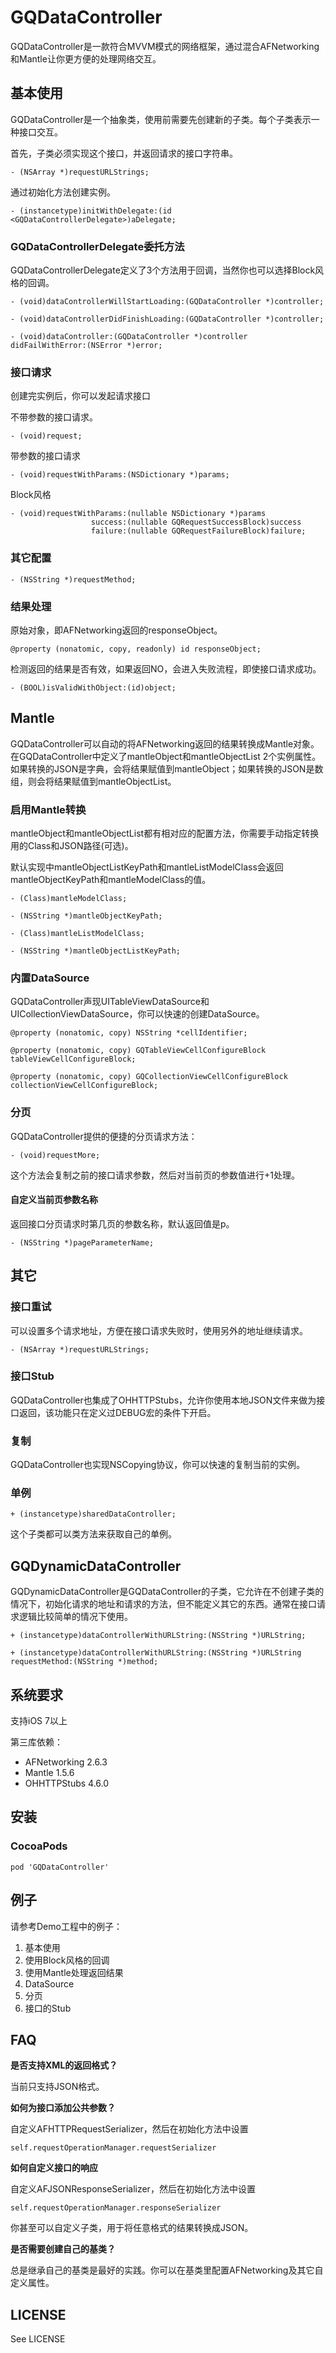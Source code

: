 GQDataController
=================

GQDataController是一款符合MVVM模式的网络框架，通过混合AFNetworking和Mantle让你更方便的处理网络交互。

## 基本使用

GQDataController是一个抽象类，使用前需要先创建新的子类。每个子类表示一种接口交互。

首先，子类必须实现这个接口，并返回请求的接口字符串。

```objc
- (NSArray *)requestURLStrings;
```

通过初始化方法创建实例。

```objc
- (instancetype)initWithDelegate:(id <GQDataControllerDelegate>)aDelegate;
```

### GQDataControllerDelegate委托方法

GQDataControllerDelegate定义了3个方法用于回调，当然你也可以选择Block风格的回调。

```objc
- (void)dataControllerWillStartLoading:(GQDataController *)controller;

- (void)dataControllerDidFinishLoading:(GQDataController *)controller;

- (void)dataController:(GQDataController *)controller didFailWithError:(NSError *)error;
```

### 接口请求

创建完实例后，你可以发起请求接口

不带参数的接口请求。

```objc
- (void)request;
```

带参数的接口请求

```objc
- (void)requestWithParams:(NSDictionary *)params;
```

Block风格

```objc
- (void)requestWithParams:(nullable NSDictionary *)params
                  success:(nullable GQRequestSuccessBlock)success
                  failure:(nullable GQRequestFailureBlock)failure;
```

### 其它配置

```objc
- (NSString *)requestMethod;
```

### 结果处理

原始对象，即AFNetworking返回的responseObject。

```objc
@property (nonatomic, copy, readonly) id responseObject;
```

检测返回的结果是否有效，如果返回NO，会进入失败流程，即使接口请求成功。

```objc
- (BOOL)isValidWithObject:(id)object;
```

## Mantle

GQDataController可以自动的将AFNetworking返回的结果转换成Mantle对象。在GQDataController中定义了mantleObject和mantleObjectList 2个实例属性。如果转换的JSON是字典，会将结果赋值到mantleObject；如果转换的JSON是数组，则会将结果赋值到mantleObjectList。

### 启用Mantle转换

mantleObject和mantleObjectList都有相对应的配置方法，你需要手动指定转换用的Class和JSON路径(可选)。

默认实现中mantleObjectListKeyPath和mantleListModelClass会返回mantleObjectKeyPath和mantleModelClass的值。

```objc
- (Class)mantleModelClass;

- (NSString *)mantleObjectKeyPath;

- (Class)mantleListModelClass;

- (NSString *)mantleObjectListKeyPath;
```

### 内置DataSource

GQDataController声现UITableViewDataSource和UICollectionViewDataSource，你可以快速的创建DataSource。

```objc
@property (nonatomic, copy) NSString *cellIdentifier;

@property (nonatomic, copy) GQTableViewCellConfigureBlock tableViewCellConfigureBlock;

@property (nonatomic, copy) GQCollectionViewCellConfigureBlock collectionViewCellConfigureBlock;
```

### 分页

GQDataController提供的便捷的分页请求方法：

```objc
- (void)requestMore;
```

这个方法会复制之前的接口请求参数，然后对当前页的参数值进行+1处理。

#### 自定义当前页参数名称

返回接口分页请求时第几页的参数名称，默认返回值是p。

```objc
- (NSString *)pageParameterName;
```

## 其它

### 接口重试

可以设置多个请求地址，方便在接口请求失败时，使用另外的地址继续请求。

```objc
- (NSArray *)requestURLStrings;
```

### 接口Stub

GQDataController也集成了OHHTTPStubs，允许你使用本地JSON文件来做为接口返回，该功能只在定义过DEBUG宏的条件下开启。

### 复制

GQDataController也实现NSCopying协议，你可以快速的复制当前的实例。

### 单例

```objc
+ (instancetype)sharedDataController;
```

这个子类都可以类方法来获取自己的单例。

## GQDynamicDataController

GQDynamicDataController是GQDataController的子类，它允许在不创建子类的情况下，初始化请求的地址和请求的方法，但不能定义其它的东西。通常在接口请求逻辑比较简单的情况下使用。

```objc
+ (instancetype)dataControllerWithURLString:(NSString *)URLString;

+ (instancetype)dataControllerWithURLString:(NSString *)URLString requestMethod:(NSString *)method;
```

## 系统要求

支持iOS 7以上

第三库依赖：

* AFNetworking 2.6.3
* Mantle 1.5.6
* OHHTTPStubs 4.6.0

## 安装

### CocoaPods

```
pod 'GQDataController'
```


## 例子

请参考Demo工程中的例子：

1. 基本使用
2. 使用Block风格的回调
3. 使用Mantle处理返回结果
4. DataSource
5. 分页
6. 接口的Stub



## FAQ

**是否支持XML的返回格式？**

当前只支持JSON格式。

**如何为接口添加公共参数？**

自定义AFHTTPRequestSerializer，然后在初始化方法中设置

```objc
self.requestOperationManager.requestSerializer
```

**如何自定义接口的响应**

自定义AFJSONResponseSerializer，然后在初始化方法中设置

```objc
self.requestOperationManager.responseSerializer
```

你甚至可以自定义子类，用于将任意格式的结果转换成JSON。

**是否需要创建自己的基类？**

总是继承自己的基类是最好的实践。你可以在基类里配置AFNetworking及其它自定义属性。

## LICENSE

See LICENSE
